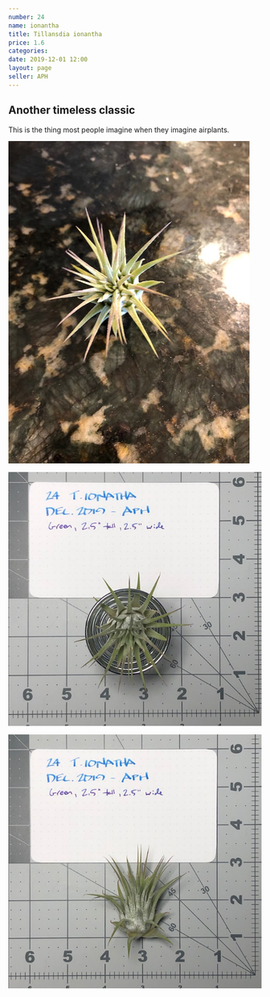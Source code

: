 ```yaml
---
number: 24
name: ionantha 
title: Tillansdia ionantha 
price: 1.6
categories:
date: 2019-12-01 12:00
layout: page
seller: APH
---
```

## Another timeless classic

This is the thing most people imagine when they imagine airplants.

!["Tillandsia ionantha"](/i/IMG_5483.jpeg "Tillandsia ionantha")

!["Tillandsia ionantha"](/i/IMG_5833.jpeg "Tillandsia ionantha")

!["Tillandsia ionantha"](/i/IMG_5834.jpeg "Tillandsia ionantha")
